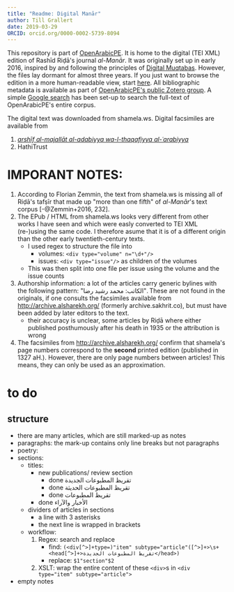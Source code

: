 ```yaml
---
title: "Readme: Digital Manār"
author: Till Grallert
date: 2019-03-29
ORCID: orcid.org/0000-0002-5739-8094
---
```



This repository is part of [OpenArabicPE](https://openarabicpe.github.io). It is home to the digital (TEI XML) edition of Rashīd Riḍā's journal *al-Manār*. It was originally set up in early 2016, inspired by and following the principles of [Digital Muqtabas](https://github.com/tillgrallert/digital-muqtabas). However, the files lay dormant for almost three years. If you just want to browse the edition in a more human-readable view, start [here](https://openarabicpe.github.io/journal_al-manar/tei/oclc_1588981-v_1-i_1.TEIP5.xml). All bibliographic metadata is available as part of [OpenArabicPE's public Zotero group](https://www.zotero.org/groups/904125/openarabicpe/items/). A simple [Google search](https://cse.google.com/cse?cx=012251040084107011117:jof1v_ejndo) has been set-up to search the full-text of OpenArabicPE's entire corpus.

The digital text was downloaded from shamela.ws. Digital facsimiles are available from

1. [*arshīf al-majallāt al-adabiyya wa-l-thaqafiyya al-ʿarabiyya*](http://archive.alsharekh.org/newmagazineYears.aspx?MID=33)
2. HathiTrust

# **IMPORANT NOTES**:

1. According to Florian Zemmin, the text from shamela.ws is missing all of Riḍā's tafṣīr that made up "more than one fifth" of *al-Manār*'s text corpus [-@Zemmin+2016, 232].
2. The EPub / HTML from shamela.ws looks very different from other works I have seen and which were easly converted to TEI XML (re-)using the same code. I therefore asume that it is of a different origin than the other early twentieth-century texts.
    - I used regex to structure the file into
        + volumes: `<div type="volume" n="\d+"/>`
        + issues: `<div type="issue"/>` as children of the volumes
    - This was then split into one file per issue using the volume and the issue counts
3. Authorship information: a lot of the articles carry generic bylines with the following pattern: "الكاتب: محمد رشيد رضا". These are not found in the originals, if one consults the facsimiles available from <http://archive.alsharekh.org/> (formerly archive.sakhrit.co), but must have been added by later editors to the text.
    + their accuracy is unclear, some articles by Riḍā where either published posthumously after his death in 1935 or the attribution is wrong
4. The facsimiles from <http://archive.alsharekh.org/> confirm that shamela's page numbers correspond to the **second** printed edition (published in 1327 aH.). However, there are only page numbers between articles! This means, they can only be used as an approximation.

# to do
## structure

- there are many articles, which are still marked-up as notes
- paragraphs: the mark-up contains only line breaks but not paragraphs
- poetry:
- sections:
    + titles:
        * new publications/ review section
            + done تقريظ المطبوعات الجديدة
            + done تقريظ المطبوعات الحديثة
            + done تقريظ المطبوعات
        + done الأخبار والآراء
    + dividers of articles in sections
        * a line with 3 asterisks
        * the next line is wrapped in brackets
    + workflow:
        1. Regex: search and replace
            + find: `(<div[^>]+type=)"item" subtype="article"([^>]+>\s+<head[^>]+>تقريظ المطبوعات الجديدة</head>)`
            + replace: `$1"section"$2`
        2. XSLT: wrap the entire content of these `<div>`s in `<div type="item" subtype="article">`
- empty notes